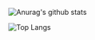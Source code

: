 

![Anurag's github stats](https://github-readme-stats.vercel.app/api?username=sesame55&theme=vue-dark)

![Top Langs](https://github-readme-stats.vercel.app/api/top-langs/?username=sesame55&theme=vue-dark&layout=compact)


<!--
**sesame55/sesame55** is a ✨ _special_ ✨ repository because its `README.md` (this file) appears on your GitHub profile.

Here are some ideas to get you started:

- 🔭 I’m currently working on ...
- 🌱 I’m currently learning ...
- 👯 I’m looking to collaborate on ...
- 🤔 I’m looking for help with ...
- 💬 Ask me about ...
- 📫 How to reach me: ...
- 😄 Pronouns: ...
- ⚡ Fun fact: ...
-->
